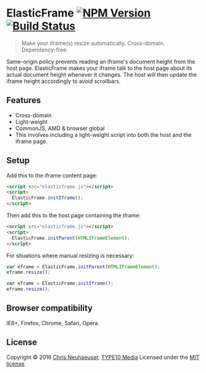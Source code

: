 # ElasticFrame [![NPM Version][npm-image]][npm-url] [![Build Status][travis-image]][travis-url]
> Make your iframe(s) resize automatically. Cross-domain. Dependency-free.

Same-origin policy prevents reading an iframe's document height from the host page.
ElasticFrame makes your iframe talk to the host page about its actual document height whenever it changes.
The host will then update the iframe height accordingly to avoid scrollbars.


## Features

- Cross-domain
- Light-weight
- CommonJS, AMD & browser global
- This involves including a light-weight script into both the host and the iframe page.


## Setup

Add this to the iframe content page:

```html
<script src="elasticframe.js"></script>
<script>
  ElasticFrame.initIframe();
</script>
```

Then add this to the host page containing the iframe:

```html
<script src="elasticframe.js"></script>
<script>
  ElasticFrame.initParent(HTMLIFrameElement);
</script>
```

For situations where manual resizing is necessary:

```js
var eframe = ElasticFrame.initParent(HTMLIFrameElement);
eframe.resize();
```
```js
var eframe = ElasticFrame.initIframe();
eframe.resize();
```


## Browser compatibility

IE8+, Firefox, Chrome, Safari, Opera


## License

Copyright &copy; 2016 [Chris Neuhaeuser](https://github.com/kwizzn), [TYPE10 Media](https://github.com/type10)
Licensed under the [MIT license](http://opensource.org/licenses/MIT).


[npm-image]: https://img.shields.io/npm/v/elasticframe.svg
[npm-url]: https://npmjs.org/package/elasticframe
[travis-image]: https://img.shields.io/travis/TYPE10/elasticframe.svg
[travis-url]: https://travis-ci.org/TYPE10/elasticframe
